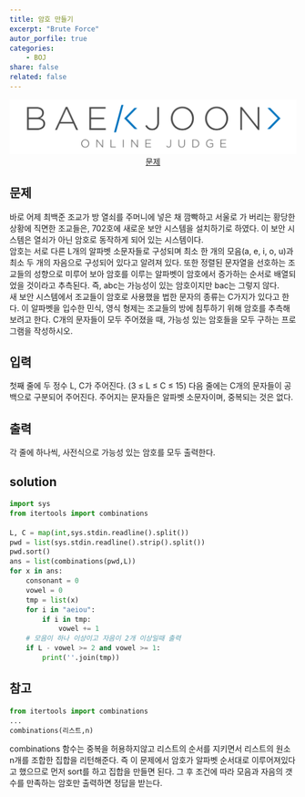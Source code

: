 ```yaml
---
title: 암호 만들기
excerpt: "Brute Force"
autor_porfile: true
categories:
    - BOJ
share: false
related: false
---
```

<div><img src="../../assets/images/bojLogo.png"/></div>
<div align="center"><a href="https://www.acmicpc.net/problem/1759">문제</a></div>

## 문제
바로 어제 최백준 조교가 방 열쇠를 주머니에 넣은 채 깜빡하고 서울로 가 버리는 황당한 상황에 직면한 조교들은, 702호에 새로운 보안 시스템을 설치하기로 하였다. 이 보안 시스템은 열쇠가 아닌 암호로 동작하게 되어 있는 시스템이다.  
암호는 서로 다른 L개의 알파벳 소문자들로 구성되며 최소 한 개의 모음(a, e, i, o, u)과 최소 두 개의 자음으로 구성되어 있다고 알려져 있다. 또한 정렬된 문자열을 선호하는 조교들의 성향으로 미루어 보아 암호를 이루는 알파벳이 암호에서 증가하는 순서로 배열되었을 것이라고 추측된다. 즉, abc는 가능성이 있는 암호이지만 bac는 그렇지 않다.  
새 보안 시스템에서 조교들이 암호로 사용했을 법한 문자의 종류는 C가지가 있다고 한다. 이 알파벳을 입수한 민식, 영식 형제는 조교들의 방에 침투하기 위해 암호를 추측해 보려고 한다. C개의 문자들이 모두 주어졌을 때, 가능성 있는 암호들을 모두 구하는 프로그램을 작성하시오.

## 입력
첫째 줄에 두 정수 L, C가 주어진다. (3 ≤ L ≤ C ≤ 15) 다음 줄에는 C개의 문자들이 공백으로 구분되어 주어진다. 주어지는 문자들은 알파벳 소문자이며, 중복되는 것은 없다.

## 출력
각 줄에 하나씩, 사전식으로 가능성 있는 암호를 모두 출력한다.

## solution
~~~python
import sys
from itertools import combinations

L, C = map(int,sys.stdin.readline().split())
pwd = list(sys.stdin.readline().strip().split())
pwd.sort()
ans = list(combinations(pwd,L))
for x in ans:
    consonant = 0
    vowel = 0
    tmp = list(x)
    for i in "aeiou":
        if i in tmp:
            vowel += 1
    # 모음이 하나 이상이고 자음이 2개 이상일때 출력
    if L - vowel >= 2 and vowel >= 1:
        print(''.join(tmp))
~~~

## 참고
~~~python
from itertools import combinations
...
combinations(리스트,n)
~~~
combinations 함수는 중복을 허용하지않고 리스트의 순서를 지키면서 리스트의 원소 n개를 조합한 집합을 리턴해준다. 즉 이 문제에서 암호가 알파벳 순서대로 이루어져있다고 했으므로 먼저 sort를 하고 집합을 만들면 된다. 그 후 조건에 따라 모음과 자음의 갯수를 만족하는 암호만 출력하면 정답을 받는다.